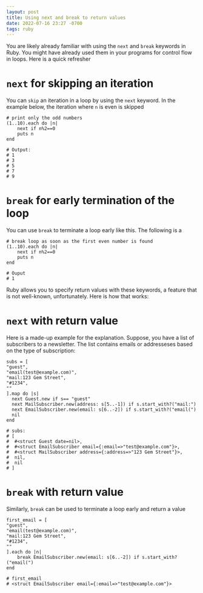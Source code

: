 ```yaml
---
layout: post
title: Using next and break to return values
date: 2022-07-16 23:27 -0700
tags: ruby
---
```

You are likely already familiar with using the `next` and `break` keywords in Ruby. You might have already used them in your programs for control flow in loops. Here is a quick refresher

# `next` for skipping an iteration

You can `skip` an iteration in a loop by using the `next` keyword. In the example below, the iteration where `n` is even is skipped
```
# print only the odd numbers
(1..10).each do |n|
	next if n%2==0
	puts n
end

# Output:
# 1
# 3
# 5
# 7
# 9
```

# `break` for early termination of the loop

You can use `break` to terminate a loop early like this. The following is a
```
# break loop as soon as the first even number is found
(1..10).each do |n|
	next if n%2==0
	puts n
end

# Ouput
# 1
```

Ruby allows you to specify return values with these keywords, a feature that is not well-known, unfortunately. Here is how that works:

# `next` with return value

Here is a made-up example for the explanation. Suppose, you have a list of subscribers to a newsletter. The list contains emails or addresseses based on the type of subscription:

```
subs = [
"guest",
"email(test@example.com)",
"mail:123 Gem Street",
"#1234",
""
].map do |s|
  next Guest.new if s== "guest"
  next MailSubscriber.new(address: s[5..-1]) if s.start_with?("mail:")
  next EmailSubscriber.new(email: s[6..-2]) if s.start_with?("email(")
  nil
end

# subs:
# [
#  #<struct Guest date=nil>, 
#  #<struct EmailSubscriber email={:email=>"test@example.com"}>,
#  #<struct MailSubscriber address={:address=>"123 Gem Street"}>,
#  nil,
#  nil
# ]
```

# `break` with return value

Similarly, `break` can be used to terminate a loop early and return a value

```
first_email = [
"guest",
"email(test@example.com)",
"mail:123 Gem Street",
"#1234",
""
].each do |n|
	break EmailSubscriber.new(email: s[6..-2]) if s.start_with?("email(")
end

# first_email
# <struct EmailSubscriber email={:email=>"test@example.com"}>
```
